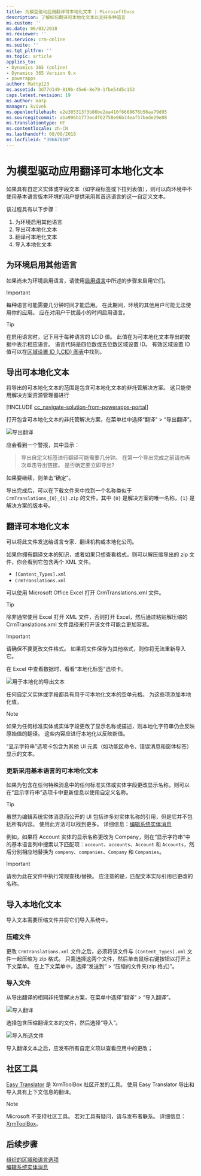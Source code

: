 ```yaml
---
title: 为模型驱动应用翻译可本地化文本 | MicrosoftDocs
description: 了解如何翻译可本地化文本以支持多种语言
ms.custom: ''
ms.date: 06/03/2018
ms.reviewer: ''
ms.service: crm-online
ms.suite: ''
ms.tgt_pltfrm: ''
ms.topic: article
applies_to:
- Dynamics 365 (online)
- Dynamics 365 Version 9.x
- powerapps
author: Mattp123
ms.assetid: 3d77d149-819b-45e6-8e70-1fbe54d5c153
caps.latest.revision: 19
ms.author: matp
manager: kvivek
ms.openlocfilehash: e2e305313f3b86be2ea410f6668676b56aa79d95
ms.sourcegitcommit: aba996b1773ecdf62758e06b34eaf57bede29e08
ms.translationtype: HT
ms.contentlocale: zh-CN
ms.lasthandoff: 08/08/2018
ms.locfileid: "39667810"
---
```

# <a name="translate-localizable-text-for-model-driven-apps"></a>为模型驱动应用翻译可本地化文本

如果具有自定义实体或字段文本（如字段标签或下拉列表值），则可以向环境中不使用基本语言版本环境的用户提供采用其首选语言的这一自定义文本。 

该过程具有以下步骤：
1. 为环境启用其他语言
2. 导出可本地化文本
3. 翻译可本地化文本
4. 导入本地化文本

## <a name="enable-other-languages-for-your-environment"></a>为环境启用其他语言

如果尚未为环境启用语言，请使用[启用语言](https://docs.microsoft.com/dynamics365/customer-engagement/admin/enable-languages)中所述的步骤来启用它们。

> [!IMPORTANT]
> 每种语言可能需要几分钟时间才能启用。 在此期间，环境的其他用户可能无法使用你的应用。 应在对用户干扰最小的时间启用语言。

> [!TIP]
> 在启用语言时，记下用于每种语言的 LCID 值。 此值在为可本地化文本导出的数据中表示相应语言。 语言代码是四位数或五位数区域设置 ID。 有效区域设置 ID 值可以在[区域设置 ID (LCID) 图表](http://go.microsoft.com/fwlink/?LinkId=122128)中找到。

## <a name="export-the-localizable-text"></a>导出可本地化文本

将导出的可本地化文本的范围是包含可本地化文本的非托管解决方案。 这只能使用解决方案资源管理器进行

[!INCLUDE [cc_navigate-solution-from-powerapps-portal](../../includes/cc_navigate-solution-from-powerapps-portal.md)]

打开包含可本地化文本的非托管解决方案，在菜单栏中选择“翻译” > “导出翻译”。 

![导出翻译](media/export-localizable-text.png)

应会看到一个警报，其中显示：
> 导出自定义标签进行翻译可能需要几分钟。 在第一个导出完成之前请勿再次单击导出链接。 是否确定要立即导出? 

如果要继续，则单击“确定”。

导出完成后，可以在下载文件夹中找到一个名称类似于 `CrmTranslations_{0}_{1}.zip` 的文件，其中 `{0}` 是解决方案的唯一名称，`{1}` 是解决方案的版本号。

## <a name="get-the-localizable-text-translated"></a>翻译可本地化文本

可以将此文件发送给语言专家、翻译机构或本地化公司。

如果你拥有翻译文本的知识，或者如果只想查看格式，则可以解压缩导出的 zip 文件，你会看到它包含两个 XML 文件。 
 - `[Content_Types].xml`
 - `CrmTranslations.xml`

可以使用 Microsoft Office Excel 打开 CrmTranslations.xml 文件。

> [!TIP]
> 除非通常使用 Excel 打开 XML 文件，否则打开 Excel，然后通过粘贴解压缩的 CrmTranslations.xml 文件路径来打开该文件可能会更加容易。

> [!IMPORTANT]
> 请确保不要更改文件格式。 如果将文件保存为其他格式，则你将无法重新导入它。

在 Excel 中查看数据时，看看“本地化标签”选项卡。

![用于本地化的导出文本](media/localized-labels-tab-exported-languages.png)

任何自定义实体或字段都具有用于可本地化文本的空单元格。 为这些项添加本地化值。

> [!NOTE]
> 如果为任何标准实体或实体字段更改了显示名称或描述，则本地化字符串仍会反映原始值的翻译。 这些内容应进行本地化以反映新值。

“显示字符串”选项卡包含为其他 UI 元素（如功能区命令、错误消息和窗体标签）显示的文本。

### <a name="updating-localizable-text-in-the-base-language"></a>更新采用基本语言的可本地化文本

如果为包含在任何特殊消息中的任何标准实体或实体字段更改显示名称，则可以在“显示字符串”选项卡中更新信息以使用自定义名称。

> [!TIP]
> 虽然为编辑系统实体消息而公开的 UI 包括许多对实体名称的引用，但是它并不包括所有内容。 使用此方法可以找到更多。 详细信息：[编辑系统实体消息](../common-data-service/edit-system-entity-messages.md)

例如，如果将 Account 实体的显示名称更改为 Company，则在“显示字符串”中的基本语言列中搜索以下匹配项：`account`、`accounts`、`Account` 和 `Accounts`，然后分别相应地替换为 `company`、`companies`、`Company` 和 `Companies`。

> [!IMPORTANT]
> 请勿为此在文件中执行常规查找/替换。 应注意的是，匹配文本实际引用已更改的名称。


## <a name="import-the-localized-text"></a>导入本地化文本
导入文本需要压缩文件并将它们导入系统中。

### <a name="compress-the-files"></a>压缩文件

更改 `CrmTranslations.xml` 文件之后，必须将该文件与 `[Content_Types].xml` 文件一起压缩为 zip 格式。 只需选择这两个文件，然后单击鼠标右键按钮以打开上下文菜单。 在上下文菜单中，选择“发送到” > “压缩的文件夹(zip 格式)”。

### <a name="import-the-files"></a>导入文件

从导出翻译的相同非托管解决方案，在菜单中选择“翻译” > “导入翻译”。 

![导入翻译](media/import-translations.png)

选择包含压缩翻译文本的文件，然后选择“导入”。

![导入所选文件](media/import-translated-text-dialog.png)

导入翻译文本之后，应发布所有自定义项以查看应用中的更改；

## <a name="community-tools"></a>社区工具

[Easy Translator](https://www.xrmtoolbox.com/plugins/MsCrmTools.Translator/) 是 XrmToolBox 社区开发的工具。 使用 Easy Translator 导出和导入具有上下文信息的翻译。 

> [!NOTE]
> Microsoft 不支持社区工具。
> 若对工具有疑问，请与发布者联系。 详细信息：[XrmToolBox](https://www.xrmtoolbox.com)。


## <a name="next-steps"></a>后续步骤
[组织的区域和语言选项](https://docs.microsoft.com/dynamics365/customer-engagement/admin/enable-languages)<br />
[编辑系统实体消息](../common-data-service/edit-system-entity-messages.md)

